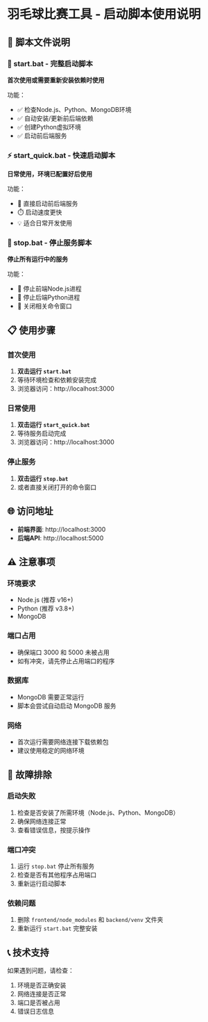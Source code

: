 # 羽毛球比赛工具 - 启动脚本使用说明

## 📁 脚本文件说明

### 🚀 start.bat - 完整启动脚本
**首次使用或需要重新安装依赖时使用**

功能：
- ✅ 检查Node.js、Python、MongoDB环境
- ✅ 自动安装/更新前后端依赖
- ✅ 创建Python虚拟环境
- ✅ 启动前后端服务

### ⚡ start_quick.bat - 快速启动脚本
**日常使用，环境已配置好后使用**

功能：
- 🚀 直接启动前后端服务
- ⏱️ 启动速度更快
- 💡 适合日常开发使用

### 🛑 stop.bat - 停止服务脚本
**停止所有运行中的服务**

功能：
- 🛑 停止前端Node.js进程
- 🛑 停止后端Python进程
- 🛑 关闭相关命令窗口

## 📋 使用步骤

### 首次使用
1. **双击运行 `start.bat`**
2. 等待环境检查和依赖安装完成
3. 浏览器访问：http://localhost:3000

### 日常使用
1. **双击运行 `start_quick.bat`**
2. 等待服务启动完成
3. 浏览器访问：http://localhost:3000

### 停止服务
1. **双击运行 `stop.bat`**
2. 或者直接关闭打开的命令窗口

## 🌐 访问地址

- **前端界面**: http://localhost:3000
- **后端API**: http://localhost:5000

## ⚠️ 注意事项

### 环境要求
- Node.js (推荐 v16+)
- Python (推荐 v3.8+)
- MongoDB

### 端口占用
- 确保端口 3000 和 5000 未被占用
- 如有冲突，请先停止占用端口的程序

### 数据库
- MongoDB 需要正常运行
- 脚本会尝试自动启动 MongoDB 服务

### 网络
- 首次运行需要网络连接下载依赖包
- 建议使用稳定的网络环境

## 🔧 故障排除

### 启动失败
1. 检查是否安装了所需环境（Node.js、Python、MongoDB）
2. 确保网络连接正常
3. 查看错误信息，按提示操作

### 端口冲突
1. 运行 `stop.bat` 停止所有服务
2. 检查是否有其他程序占用端口
3. 重新运行启动脚本

### 依赖问题
1. 删除 `frontend/node_modules` 和 `backend/venv` 文件夹
2. 重新运行 `start.bat` 完整安装

## 📞 技术支持

如果遇到问题，请检查：
1. 环境是否正确安装
2. 网络连接是否正常
3. 端口是否被占用
4. 错误日志信息 
